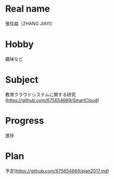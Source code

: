 # Real name 
張佳益（ZHANG JIAYI）
# Hobby 
趣味など

# Subject
教育クラウドシステムに関する研究
 (https://github.com/675654669/SmartCloud)
# Progress
進捗

# Plan
予定(https://github.com/675654669/plan2017.md)

